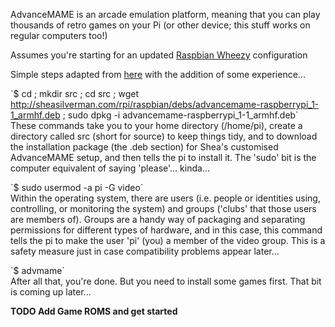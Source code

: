 AdvanceMAME is an arcade emulation platform, meaning that you can play thousands of retro games on your Pi (or other device; this stuff works on regular computers too!)

  
Assumes you're starting for an updated [Raspbian Wheezy](http://www.raspberrypi.org/downloads) configuration

Simple steps adapted from [here](http://blog.sheasilverman.com/2012/11/better-advancemame-debs-with-sound/) with the addition of some experience...

\`\$ cd ; mkdir src ; cd src ; wget <http://sheasilverman.com/rpi/raspbian/debs/advancemame-raspberrypi_1-1_armhf.deb> ; sudo dpkg -i advancemame-raspberrypi\_1-1\_armhf.deb\`  
These commands take you to your home directory (/home/pi), create a directory called src (short for source) to keep things tidy, and to download the installation package (the .deb section) for Shea's customised AdvanceMAME setup, and then tells the pi to install it. The 'sudo' bit is the computer equivalent of saying 'please'... kinda...

\`\$ sudo usermod -a pi -G video\`  
Within the operating system, there are users (i.e. people or identities using, controlling, or monitoring the system) and groups ('clubs' that those users are members of). Groups are a handy way of packaging and separating permissions for different types of hardware, and in this case, this command tells the pi to make the user 'pi' (you) a member of the video group. This is a safety measure just in case compatibility problems appear later...

\`\$ advmame\`  
After all that, you're done. But you need to install some games first. That bit is coming up later...

**TODO Add Game ROMS and get started**

